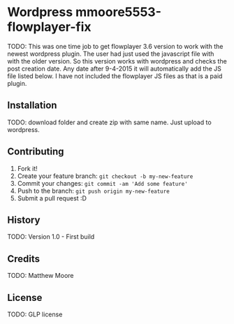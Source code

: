 # Wordpress mmoore5553-flowplayer-fix

TODO: This was one time job to get flowplayer 3.6 version to work with the newest wordpress plugin. The user had just used the javascript file with
with the older version. So this version works with wordpress and checks the post creation date. Any date after 9-4-2015 it will automatically
add the JS file listed below. I have not included the flowplayer JS files as that is a paid plugin.

## Installation

TODO: download folder and create zip with same name. Just upload to wordpress.


## Contributing

1. Fork it!
2. Create your feature branch: `git checkout -b my-new-feature`
3. Commit your changes: `git commit -am 'Add some feature'`
4. Push to the branch: `git push origin my-new-feature`
5. Submit a pull request :D

## History

TODO: Version 1.0 - First build

## Credits

TODO: Matthew Moore

## License

TODO: GLP license